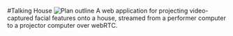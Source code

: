 #Talking House
![Plan outline]('outline.jpg')
A web application for projecting video-captured facial features onto a house, streamed from a performer computer to a projector computer over webRTC.